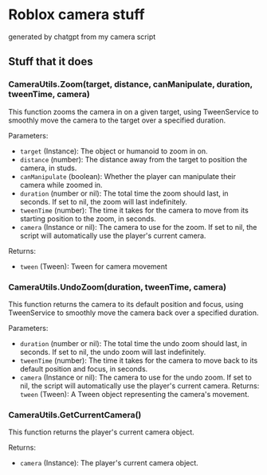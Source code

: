 # Roblox camera stuff
generated by chatgpt from my camera script

## Stuff that it does
### CameraUtils.Zoom(target, distance, canManipulate, duration, tweenTime, camera)
This function zooms the camera in on a given target, using TweenService to smoothly move the camera to the target over a specified duration.

Parameters:
- `target` (Instance): The object or humanoid to zoom in on.
- `distance` (number): The distance away from the target to position the camera, in studs.
- `canManipulate` (boolean): Whether the player can manipulate their camera while zoomed in.
- `duration` (number or nil): The total time the zoom should last, in seconds. If set to nil, the zoom will last indefinitely.
- `tweenTime` (number): The time it takes for the camera to move from its starting position to the zoom, in seconds.
- `camera` (Instance or nil): The camera to use for the zoom. If set to nil, the script will automatically use the player's current camera.

Returns:
- `tween` (Tween): Tween for camera movement

### CameraUtils.UndoZoom(duration, tweenTime, camera)
This function returns the camera to its default position and focus, using TweenService to smoothly move the camera back over a specified duration.

Parameters:
- `duration` (number or nil): The total time the undo zoom should last, in seconds. If set to nil, the undo zoom will last indefinitely.
- `tweenTime` (number): The time it takes for the camera to move back to its default position and focus, in seconds.
- `camera` (Instance or nil): The camera to use for the undo zoom. If set to nil, the script will automatically use the player's current camera.
Returns:
`tween` (Tween): A Tween object representing the camera's movement.

### CameraUtils.GetCurrentCamera()
This function returns the player's current camera object.

Returns:
- `camera` (Instance): The player's current camera object.
